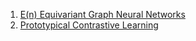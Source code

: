 1. [E(n) Equivariant Graph Neural Networks](./EGNN.html)
2. [Prototypical Contrastive Learning](./Prototypical_Contrastive_Learning.html) 
